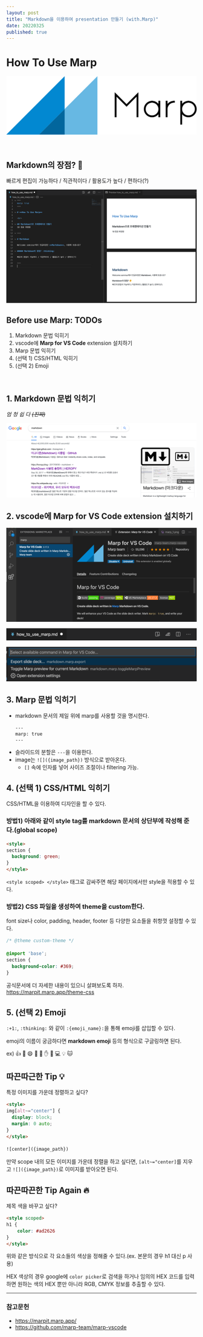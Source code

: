 ```yaml
---
layout: post
title: "Markdown을 이용하여 presentation 만들기 (with.Marp)"
date: 20220325
published: true
---
```


# **How To Use Marp**

![Marp logo](../images/marp/marp.svg)

<br>

## Markdown의 장점? :thinking:

빠르게 편집이 가능하다 / 직관적이다 / 활용도가 높다 / 편하다(?)


![](../images/marp/marp_1.png)

## Before use Marp: TODOs

1. Markdown 문법 익히기
2. vscode에 **Marp for VS Code** extension 설치하기
3. Marp 문법 익히기
4. (선택 1) CSS/HTML 익히기
5. (선택 2) Emoji

<br>

## 1. Markdown 문법 익히기

*엄 청 쉽 다 ~~(진짜)~~*

![](../images/marp/marp_5.png)


## 2. vscode에 **Marp for VS Code** extension 설치하기

![](../images/marp/marp_2.png)

![](../images/marp/marp_3.png)

![](../images/marp/marp_4.png)


## 3. Marp 문법 익히기

- markdown 문서의 제일 위에 marp를 사용할 것을 명시한다.
    ```
    ---
    marp: true
    ---
    ```
- 슬라이드의 분할은 `---`을 이용한다.
- image는 `![]({image_path})` 방식으로 받아온다.
  - `[]` 속에 인자를 넣어 사이즈 조절이나 filtering 가능.

## 4. (선택 1) CSS/HTML 익히기

CSS/HTML을 이용하여 디자인을 할 수 있다. 

### 방법1) 아래와 같이 style tag를 markdown 문서의 상단부에 작성해 준다.(global scope)
```html
<style>
section {
  background: green;
}
</style>
```
`<style scoped> </style>` 태그로 감싸주면 해당 페이지에서만 style을 적용할 수 있다.


### 방법2) CSS 파일을 생성하여 theme을 custom한다. 

font size나 color, padding, header, footer 등 다양한 요소들을 취항껏 설정할 수 있다.
```css
/* @theme custom-theme */

@import 'base';
section {
  background-color: #369;
}
```
공식문서에 더 자세한 내용이 있으니 살펴보도록 하자.
https://marpit.marp.app/theme-css

## 5. (선택 2) Emoji

`:+1:`, `:thinking:` 와 같이 `:{emoji_name}:`을 통해 emoji를 삽입할 수 있다. 

emoji의 이름이 궁금하다면 **markdown emoji** 등의 형식으로 구글링하면 된다.

ex) :+1: :thinking: :smile: :eyes: :tada: :hand: :pray: :computer: :bulb: :cat:


## 따끈따근한 Tip :bulb:

특정 이미지를 가운데 정렬하고 싶다?
```html
<style>
img[alt~="center"] {
  display: block;
  margin: 0 auto;
}
</style>

![center]({image_path})
```
만약 scope 내의 모든 이미지를 가운데 정렬을 하고 싶다면, `[alt~="center]`를 지우고 `![]({image_path})`로 이미지를 받아오면 된다.

## 따끈따끈한 Tip Again :fire:

제목 색을 바꾸고 싶다?
```html
<style scoped>
h1 {
    color: #ad2626
}
</style>
```
위와 같은 방식으로 각 요소들의 색상을 정해줄 수 있다.(ex. 본문의 경우 h1 대신 p 사용)

HEX 색상의 경우 google에 `color picker`로 검색을 하거나 임의의 HEX 코드를 입력하면 원하는 색의 HEX 뿐만 아니라 RGB, CMYK 정보를 추출할 수 있다.

<hr>

### 참고문헌

- https://marpit.marp.app/
- https://github.com/marp-team/marp-vscode